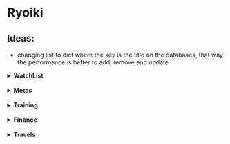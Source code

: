 # Ryoiki

## Ideas:
- changing list to dict where the key is the title on the databases, that way the performance is better to add, remove and update

<details>
    <summary><strong>WatchList</strong></summary></br>

    - database: json file
    - scraper to get new season
    - each anime is a card
    - divided in weekdays

</details>
</br>
<details>
    <summary><strong>Metas</strong></summary></br>

    -

</details>
</br>
<details>
    <summary><strong>Training</strong></summary></br>

    - database: json file

</details>
</br>
<details>
    <summary><strong>Finance</strong></summary></br>

    -

</details>
</br>
<details>
    <summary><strong>Travels</strong></summary></br>

    -

</details>